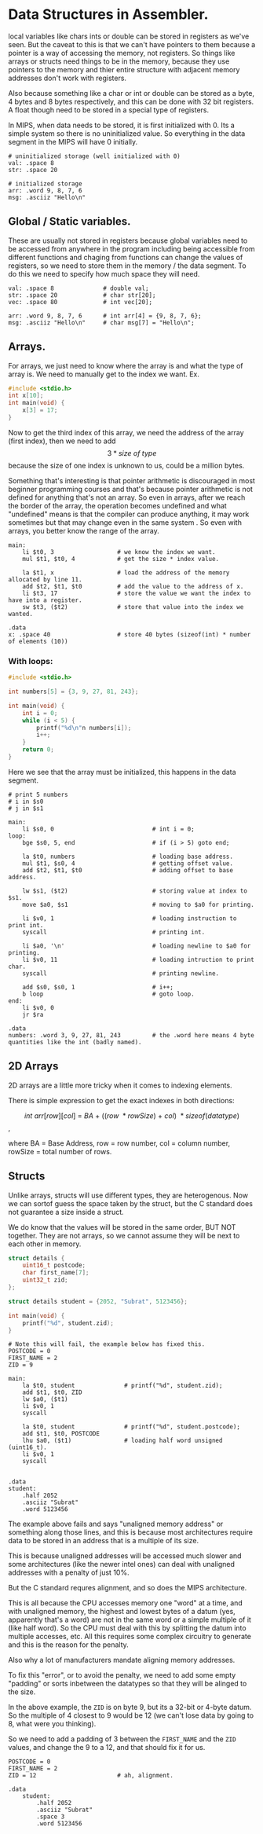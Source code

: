 # Data Structures in Assembler.

local variables like chars ints or double can be stored in registers as we've seen. But the caveat to this is that we can't have pointers to them because a pointer is a way of accessing the memory, not registers. So things like arrays or structs need things to be in the memory, because they use pointers to the memory and thier entire structure with adjacent memory addresses don't work with registers.

Also because something like a char or int or double can be stored as a byte, 4 bytes and 8 bytes respectively, and this can be done with 32 bit registers. A float though need to be stored in a special type of registers.

In MIPS, when data needs to be stored, it is first initialized with 0. Its a simple system so there is no uninitialized value. So everything in the data segment in the MIPS will have 0 initially.

```assembly
# uninitialized storage (well initialized with 0)
val: .space 8
str: .space 20

# initialized storage
arr: .word 9, 8, 7, 6
msg: .asciiz "Hello\n"
```





## Global / Static variables.

These are usually not stored in registers because global variables need to be accessed from anywhere in the program including being accessible from different functions and chaging from functions can change the values of registers, so we need to store them in the memory / the data segment. To do this we need to specify how much space they will need.

```assembly
val: .space 8              # double val;
str: .space 20             # char str[20];
vec: .space 80             # int vec[20];

arr: .word 9, 8, 7, 6      # int arr[4] = {9, 8, 7, 6};
msg: .asciiz "Hello\n"     # char msg[7] = "Hello\n";
```





## Arrays.

For arrays, we just need to know where the array is and what the type of array is. We need to manually get to the index we want. Ex.

```c
#include <stdio.h>
int x[10];
int main(void) {
    x[3] = 17;
}
```



Now to get the third index of this array, we need the address of the array (first index), then we need to add $$3 * size\ of\ type$$ because the size of one index is unknown to us, could be a million bytes.

Something that's interesting is that pointer arithmetic is discouraged in most beginner programming courses and that's because pointer arithmetic is not defined for anything that's not an array. So even in arrays, after we reach the border of the array, the operation becomes undefined and what "undefined" means is that the compiler can produce anything, it may work sometimes but that may change even in the same system . So even with arrays, you better know the range of the array.

```assembly
main:
	li $t0, 3                  # we know the index we want.
	mul $t1, $t0, 4            # get the size * index value.
	
	la $t1, x                  # load the address of the memory allocated by line 11.
	add $t2, $t1, $t0          # add the value to the address of x.
	li $t3, 17                 # store the value we want the index to have into a register.
	sw $t3, ($t2)              # store that value into the index we wanted.
	
.data
x: .space 40                   # store 40 bytes (sizeof(int) * number of elements (10))
```



### With loops:

```c
#include <stdio.h>

int numbers[5] = {3, 9, 27, 81, 243};

int main(void) {
    int i = 0;
    while (i < 5) {
        printf("%d\n"n numbers[i]);
        i++;
    }
    return 0;
}
```



Here we see that the array must be initialized, this happens in the data segment.

```assembly
# print 5 numbers
# i in $s0
# j in $s1

main:
	li $s0, 0                            # int i = 0;
loop:
	bge $s0, 5, end                      # if (i > 5) goto end;
	
	la $t0, numbers                      # loading base address.
	mul $t1, $s0, 4                      # getting offset value.
	add $t2, $t1, $t0                    # adding offset to base address.
	
	lw $s1, ($t2)                        # storing value at index to $s1. 
	move $a0, $s1                        # moving to $a0 for printing.
	
	li $v0, 1                            # loading instruction to print int.
	syscall                              # printing int.
	
	li $a0, '\n'                         # loading newline to $a0 for printing.
	li $v0, 11                           # loading intruction to print char.
	syscall                              # printing newline.
	
	add $s0, $s0, 1                      # i++;
	b loop                               # goto loop.
end:
	li $v0, 0
	jr $ra

.data
numbers: .word 3, 9, 27, 81, 243         # the .word here means 4 byte quantities like the int (badly named).
```





## 2D Arrays

2D arrays are a little more tricky when it comes to indexing elements.

There is simple expression to get the exact indexes in both directions:

$$int\ arr[row][col]\ =\ BA\ +\ ((row\ * rowSize)\ +\ col)\ * sizeof(datatype)$$, 

where BA = Base Address, row = row number, col = column number, rowSize = total number of rows.





## Structs

Unlike arrays, structs will use different types, they are heterogenous. Now we can sortof guess the space taken by the struct, but the C standard does not guarantee a size inside a struct.

We do know that the values will be stored in the same order, BUT NOT together. They are not arrays, so we cannot assume they will be next to each other in memory.



```c
struct details {
    uint16_t postcode;
    char first_name[7];
    uint32_t zid;
};

struct details student = {2052, "Subrat", 5123456};

int main(void) {
    printf("%d", student.zid);
}
```



```assembly
# Note this will fail, the example below has fixed this.
POSTCODE = 0
FIRST_NAME = 2
ZID = 9

main:
	la $t0, student              # printf("%d", student.zid);
	add $t1, $t0, ZID
	lw $a0, ($t1)
	li $v0, 1
	syscall
	
	la $t0, student              # printf("%d", student.postcode);
	add $t1, $t0, POSTCODE
	lhu $a0, ($t1)               # loading half word unsigned (uint16_t).
	li $v0, 1
	syscall	


.data
student:
	.half 2052
	.asciiz "Subrat"
	.word 5123456
```



The example above fails and says "unaligned memory address" or something along those lines, and this is because most architectures require data to be stored in an address that is a multiple of its size.

This is because unaligned addresses will be accessed much slower and some architectures (like the newer intel ones) can deal with unaligned addresses with a penalty of just 10%.

But the C standard requres alignment, and so does the MIPS architecture.

This is all because the CPU accesses memory one "word" at a time, and with unaligned memory, the highest and lowest bytes of a datum (yes, apparently that's a word) are not in the same word or a simple multiple of it (like half word). So the CPU must deal with this by splitting the datum into multiple accesses, etc. All this requires some complex circuitry to generate and this is the reason for the penalty.

Also why a lot of manufacturers mandate aligning memory addresses.



To fix this "error", or to avoid the penalty, we need to add some empty "padding" or sorts inbetween the datatypes so that they will be alinged to the size.

In the above example, the `ZID` is on byte 9, but its a 32-bit or 4-byte datum. So the multiple of 4 closest to 9 would be 12 (we can't lose data by going to 8, what were you thinking).

So we need to add a padding of 3 between the `FIRST_NAME` and the `ZID` values, and change the 9 to a 12, and that should fix it for us.

```assembly
POSTCODE = 0
FIRST_NAME = 2
ZID = 12                       # ah, alignment.

.data
	student:
		.half 2052
		.asciiz "Subrat"
		.space 3
		.word 5123456
```

